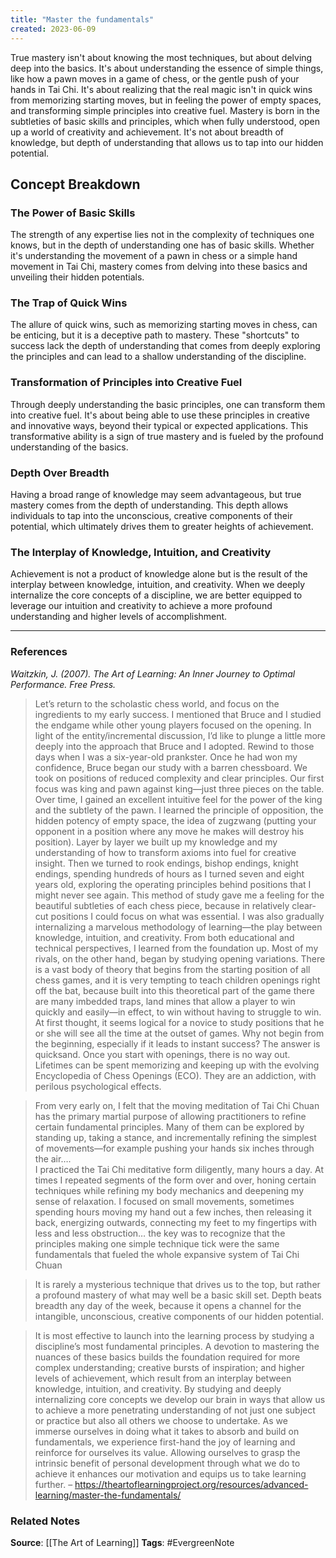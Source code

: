 ```yaml
---
title: "Master the fundamentals"
created: 2023-06-09
---
```


True mastery isn't about knowing the most techniques, but about delving deep into the basics. It's about understanding the essence of simple things, like how a pawn moves in a game of chess, or the gentle push of your hands in Tai Chi. It's about realizing that the real magic isn't in quick wins from memorizing starting moves, but in feeling the power of empty spaces, and transforming simple principles into creative fuel. Mastery is born in the subtleties of basic skills and principles, which when fully understood, open up a world of creativity and achievement. It's not about breadth of knowledge, but depth of understanding that allows us to tap into our hidden potential.

## Concept Breakdown

### The Power of Basic Skills
The strength of any expertise lies not in the complexity of techniques one knows, but in the depth of understanding one has of basic skills. Whether it's understanding the movement of a pawn in chess or a simple hand movement in Tai Chi, mastery comes from delving into these basics and unveiling their hidden potentials.

### The Trap of Quick Wins
The allure of quick wins, such as memorizing starting moves in chess, can be enticing, but it is a deceptive path to mastery. These "shortcuts" to success lack the depth of understanding that comes from deeply exploring the principles and can lead to a shallow understanding of the discipline.

### Transformation of Principles into Creative Fuel
Through deeply understanding the basic principles, one can transform them into creative fuel. It's about being able to use these principles in creative and innovative ways, beyond their typical or expected applications. This transformative ability is a sign of true mastery and is fueled by the profound understanding of the basics.

### Depth Over Breadth
Having a broad range of knowledge may seem advantageous, but true mastery comes from the depth of understanding. This depth allows individuals to tap into the unconscious, creative components of their potential, which ultimately drives them to greater heights of achievement.

### The Interplay of Knowledge, Intuition, and Creativity
Achievement is not a product of knowledge alone but is the result of the interplay between knowledge, intuition, and creativity. When we deeply internalize the core concepts of a discipline, we are better equipped to leverage our intuition and creativity to achieve a more profound understanding and higher levels of accomplishment.

---
### References

*Waitzkin, J. (2007). The Art of Learning: An Inner Journey to Optimal Performance. Free Press.*

> Let’s return to the scholastic chess world, and focus on the ingredients to my early success. I mentioned that Bruce and I studied the endgame while other young players focused on the opening. In light of the entity/incremental discussion, I’d like to plunge a little more deeply into the approach that Bruce and I adopted. Rewind to those days when I was a six-year-old prankster. Once he had won my confidence, Bruce began our study with a barren chessboard. We took on positions of reduced complexity and clear principles. Our first focus was king and pawn against king—just three pieces on the table. Over time, I gained an excellent intuitive feel for the power of the king and the subtlety of the pawn. I learned the principle of opposition, the hidden potency of empty space, the idea of zugzwang (putting your opponent in a position where any move he makes will destroy his position). Layer by layer we built up my knowledge and my understanding of how to transform axioms into fuel for creative insight. Then we turned to rook endings, bishop endings, knight endings, spending hundreds of hours as I turned seven and eight years old, exploring the operating principles behind positions that I might never see again. This method of study gave me a feeling for the beautiful subtleties of each chess piece, because in relatively clear-cut positions I could focus on what was essential. I was also gradually internalizing a marvelous methodology of learning—the play between knowledge, intuition, and creativity. From both educational and technical perspectives, I learned from the foundation up. Most of my rivals, on the other hand, began by studying opening variations. There is a vast body of theory that begins from the starting position of all chess games, and it is very tempting to teach children openings right off the bat, because built into this theoretical part of the game there are many imbedded traps, land mines that allow a player to win quickly and easily—in effect, to win without having to struggle to win. At first thought, it seems logical for a novice to study positions that he or she will see all the time at the outset of games. Why not begin from the beginning, especially if it leads to instant success? The answer is quicksand. Once you start with openings, there is no way out. Lifetimes can be spent memorizing and keeping up with the evolving Encyclopedia of Chess Openings (ECO). They are an addiction, with perilous psychological effects.

> From very early on, I felt that the moving meditation of Tai Chi Chuan has the primary martial purpose of allowing practitioners to refine certain fundamental principles. Many of them can be explored by standing up, taking a stance, and incrementally refining the simplest of movements—for example pushing your hands six inches through the air….  
> I practiced the Tai Chi meditative form diligently, many hours a day. At times I repeated segments of the form over and over, honing certain techniques while refining my body mechanics and deepening my sense of relaxation. I focused on small movements, sometimes spending hours moving my hand out a few inches, then releasing it back, energizing outwards, connecting my feet to my fingertips with less and less obstruction… the key was to recognize that the principles making one simple technique tick were the same fundamentals that fueled the whole expansive system of Tai Chi Chuan

> It is rarely a mysterious technique that drives us to the top, but rather a profound mastery of what may well be a basic skill set. Depth beats breadth any day of the week, because it opens a channel for the intangible, unconscious, creative components of our hidden potential.

> It is most effective to launch into the learning process by studying a discipline’s most fundamental principles. A devotion to mastering the nuances of these basics builds the foundation required for more complex understanding; creative bursts of inspiration; and higher levels of achievement, which result from an interplay between knowledge, intuition, and creativity. By studying and deeply internalizing core concepts we develop our brain in ways that allow us to achieve a more penetrating understanding of not just one subject or practice but also all others we choose to undertake. As we immerse ourselves in doing what it takes to absorb and build on fundamentals, we experience first-hand the joy of learning and reinforce for ourselves its value. Allowing ourselves to grasp the intrinsic benefit of personal development through what we do to achieve it enhances our motivation and equips us to take learning further. – https://theartoflearningproject.org/resources/advanced-learning/master-the-fundamentals/

### Related Notes
**Source**: [[The Art of Learning]]
**Tags**: #EvergreenNote
